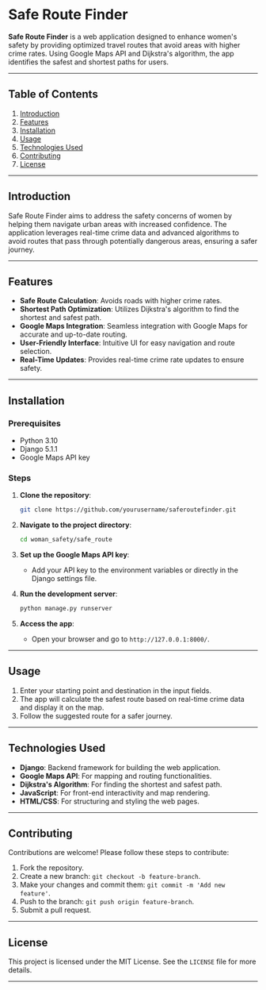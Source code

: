# Safe Route Finder

**Safe Route Finder** is a web application designed to enhance women's safety by providing optimized travel routes that avoid areas with higher crime rates. Using Google Maps API and Dijkstra's algorithm, the app identifies the safest and shortest paths for users.

---

## Table of Contents
1. [Introduction](#introduction)
2. [Features](#features)
3. [Installation](#installation)
4. [Usage](#usage)
5. [Technologies Used](#technologies-used)
6. [Contributing](#contributing)
7. [License](#license)

---

## Introduction

Safe Route Finder aims to address the safety concerns of women by helping them navigate urban areas with increased confidence. The application leverages real-time crime data and advanced algorithms to avoid routes that pass through potentially dangerous areas, ensuring a safer journey.

---

## Features

- **Safe Route Calculation**: Avoids roads with higher crime rates.
- **Shortest Path Optimization**: Utilizes Dijkstra's algorithm to find the shortest and safest path.
- **Google Maps Integration**: Seamless integration with Google Maps for accurate and up-to-date routing.
- **User-Friendly Interface**: Intuitive UI for easy navigation and route selection.
- **Real-Time Updates**: Provides real-time crime rate updates to ensure safety.

---

## Installation

### Prerequisites

- Python 3.10
- Django 5.1.1
- Google Maps API key

### Steps

1. **Clone the repository**:
   ```bash
   git clone https://github.com/yourusername/saferoutefinder.git
   ```

2. **Navigate to the project directory**:
   ```bash
   cd woman_safety/safe_route
   ```

3. **Set up the Google Maps API key**:
   - Add your API key to the environment variables or directly in the Django settings file.

4. **Run the development server**:
   ```bash
   python manage.py runserver
   ```

5. **Access the app**:
   - Open your browser and go to `http://127.0.0.1:8000/`.

---

## Usage

1. Enter your starting point and destination in the input fields.
2. The app will calculate the safest route based on real-time crime data and display it on the map.
3. Follow the suggested route for a safer journey.

---

## Technologies Used

- **Django**: Backend framework for building the web application.
- **Google Maps API**: For mapping and routing functionalities.
- **Dijkstra's Algorithm**: For finding the shortest and safest path.
- **JavaScript**: For front-end interactivity and map rendering.
- **HTML/CSS**: For structuring and styling the web pages.

---

## Contributing

Contributions are welcome! Please follow these steps to contribute:

1. Fork the repository.
2. Create a new branch: `git checkout -b feature-branch`.
3. Make your changes and commit them: `git commit -m 'Add new feature'`.
4. Push to the branch: `git push origin feature-branch`.
5. Submit a pull request.

---

## License

This project is licensed under the MIT License. See the `LICENSE` file for more details.

---

